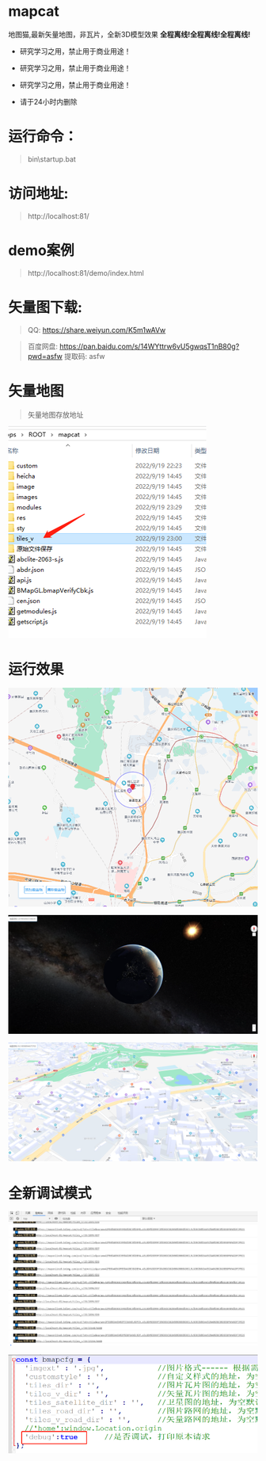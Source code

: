 # mapcat
地图猫,最新矢量地图，非瓦片，全新3D模型效果 **全程离线!全程离线!全程离线!**

* 研究学习之用，禁止用于商业用途！

* 研究学习之用，禁止用于商业用途！

* 研究学习之用，禁止用于商业用途！

* 请于24小时内删除



# 运行命令：
> bin\startup.bat

# 访问地址:
> http://localhost:81/

# demo案例
> http://localhost:81/demo/index.html


# 矢量图下载:
> QQ: https://share.weiyun.com/K5m1wAVw

> 百度网盘: https://pan.baidu.com/s/14WYttrw6vU5gwqsT1nB80g?pwd=asfw 提取码: asfw



# 矢量地图
> 矢量地图存放地址

![矢量地图](md_Img/tiles_v.png)




# 运行效果


![运行效果1](md_Img/yxxg1.png)


![运行效果2](md_Img/yxxg2.png)


![运行效果3](md_Img/yxxg3.png)


# 全新调试模式

![debug模式1](md_Img/debug.png)


![debug模式2](md_Img/debug2.png)